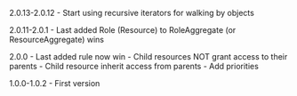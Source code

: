 2.0.13-2.0.12
    - Start using recursive iterators for walking by objects

2.0.11-2.0.1
    - Last added Role (Resource) to RoleAggregate (or ResourceAggregate) wins

2.0.0
    - Last added rule now win
    - Child resources NOT grant access to their parents
    - Child resource inherit access from parents
    - Add priorities

1.0.0-1.0.2
    - First version